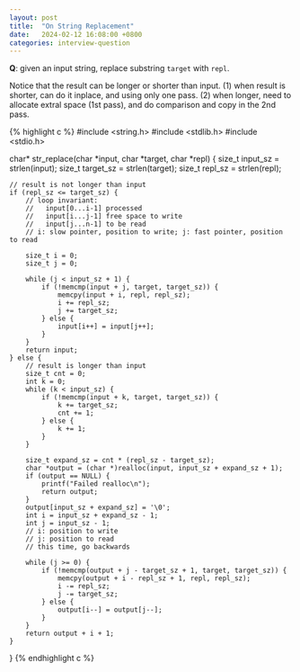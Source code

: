 ```yaml
---
layout: post
title:  "On String Replacement"
date:   2024-02-12 16:08:00 +0800
categories: interview-question
---
```



**Q**: given an input string, replace substring `target` with `repl`.

Notice that the result can be longer or shorter than input. (1) when result is shorter, can do it inplace, and using only one pass. (2) when longer, need to allocate extral space (1st pass), and do comparison and copy in the 2nd pass. 

{% highlight c %}
#include <string.h>
#include <stdlib.h>
#include <stdio.h>

char* str_replace(char *input, char *target, char *repl) {
    size_t input_sz = strlen(input);
    size_t target_sz = strlen(target);
    size_t repl_sz = strlen(repl);

    // result is not longer than input
    if (repl_sz <= target_sz) {
        // loop invariant:
        //   input[0...i-1] processed
        //   input[i...j-1] free space to write
        //   input[j...n-1] to be read
        // i: slow pointer, position to write; j: fast pointer, position to read

        size_t i = 0;
        size_t j = 0;

        while (j < input_sz + 1) {
            if (!memcmp(input + j, target, target_sz)) {
                memcpy(input + i, repl, repl_sz);
                i += repl_sz;
                j += target_sz;
            } else {
                input[i++] = input[j++];
            }
        }
        return input;
    } else {
        // result is longer than input
        size_t cnt = 0;
        int k = 0;
        while (k < input_sz) {
            if (!memcmp(input + k, target, target_sz)) {
                k += target_sz;
                cnt += 1;
            } else {
                k += 1;
            }
        }

        size_t expand_sz = cnt * (repl_sz - target_sz);
        char *output = (char *)realloc(input, input_sz + expand_sz + 1);
        if (output == NULL) {
            printf("Failed realloc\n");
            return output;
        }
        output[input_sz + expand_sz] = '\0';
        int i = input_sz + expand_sz - 1;
        int j = input_sz - 1;
        // i: position to write
        // j: position to read
        // this time, go backwards

        while (j >= 0) {
            if (!memcmp(output + j - target_sz + 1, target, target_sz)) {
                memcpy(output + i - repl_sz + 1, repl, repl_sz);
                i -= repl_sz;
                j -= target_sz;
            } else {
                output[i--] = output[j--];
            }
        }
        return output + i + 1;
    }
}
{% endhighlight c %}